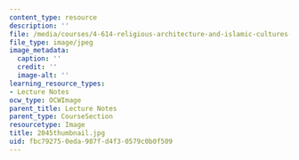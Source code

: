 ```yaml
---
content_type: resource
description: ''
file: /media/courses/4-614-religious-architecture-and-islamic-cultures-fall-2002/fbc792750eda987fd4f30579c0b0f509_2045thumbnail.jpg
file_type: image/jpeg
image_metadata:
  caption: ''
  credit: ''
  image-alt: ''
learning_resource_types:
- Lecture Notes
ocw_type: OCWImage
parent_title: Lecture Notes
parent_type: CourseSection
resourcetype: Image
title: 2045thumbnail.jpg
uid: fbc79275-0eda-987f-d4f3-0579c0b0f509
---
```

